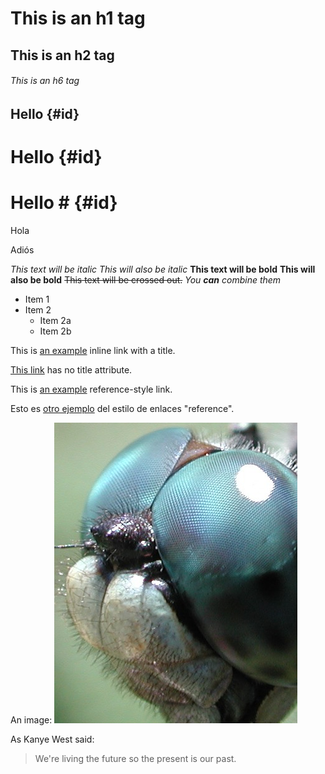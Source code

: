 # This is an h1 tag 
## This is an h2 tag
###### This is an h6 tag 

Hello {#id}
----- 
# Hello {#id} 
# Hello # {#id}

Hola

Adiós 

*This text will be italic* _This will also be italic_ **This text will be bold** __This will also be bold__ ~~This text will be crossed out.~~ _You **can** combine them_

* Item 1 
* Item 2 
    * Item 2a 
    * Item 2b 
    
This is [an example](http://example.com/ "Title") inline link with a title. 
 
[This link](http://example.net/) has no title attribute. 
 
This is [an example][id1] reference-style link. 
 
[id1]: http://example.com/  "Optional Title Here"

Esto es [otro ejemplo][id2] del estilo de enlaces "reference". 
 
[id2]: http://www.ull.es/  "Universidad de La Laguna"

An image: ![Ojo dragonfly](/assets/Dragonfly_eye_3811.jpg)

As Kanye West said: 
> We're living the future so 
> the present is our past. 